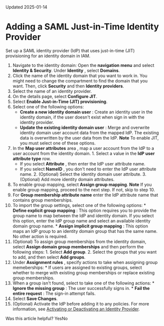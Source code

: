 Updated 2025-01-14
# Adding a SAML Just-in-Time Identity Provider
Set up a SAML identity provider (IdP) that uses just-in-time (JIT) provisioning for an identity domain in IAM. 
  1. Navigate to the identity domain: Open the **navigation menu** and select **Identity & Security**. Under **Identity** , select **Domains**.
  2. Click the name of the identity domain that you want to work in. You might need to change the compartment to find the domain that you want. Then, click **Security** and then **Identity providers**.
  3. Select the name of an identity provider.
  4. On the details page, select **Configure JIT**.
  5. Select **Enable Just-in-Time (JIT) provisioning**.
  6. Select one of the following options:
     * **Create a new identity domain user** : Create an identity user in the identity domain, if the user doesn't exist when sign in with the identity provider.
     * **Update the existing identity domain user** : Merge and overwrite identity domain user account data from the mapped IdP. The existing data is overwritten by the user data from the IdP.
**Note** To enable JIT, you must select one of these options.
  7. In the **Map user attributes** area , map a user account from the IdP to a user account from the identity domain.
    1. Select a value in the **IdP user attribute type** row.
       * If you select **Attribute** , then enter the IdP user attribute name.
       * If you select **NameID** , you don't need to enter the IdP user attribute name.
    2. (Optional) Select the identity domain user attribute.
    3. (Optional) Add more identity domain attributes.
  8. To enable group mapping, select **Assign group mapping**. 
**Note** If you enable group mapping, proceed to the next step. If not, skip to step 10.
  9. For **Group membership attribute name** enter the IdP attribute name that contains group memberships.
  10. To import the group settings, select one of the following options:
     * **Define explicit group mapping** : This option requires you to provide the group name to map between the IdP and identity domain. If you select this option, enter the IdP group name and select an available identity domain group name.
     * **Assign implicit group mapping** : This option maps an IdP group to an identity domain group that has the same name. No other action is required.
  11. (Optional) To assign group memberships from the identity domain, select **Assign domain group memberships** and then perform the following steps:
    1. Select **Add group**.
    2. Select the groups that you want to add, and then select **Add groups**.
  12. Under **Assignment rules** , specify actions to take when assigning group memeberships:
     * If users are assigned to existing groups, select whether to merge with existing group memberships or replace existing group memberships.
  13. When a group isn't found, select to take one of the following actions:
     * **Ignore the missing group** : The user successfully signs in.
     * **Fail the entire request** : The sign-in attempt fails.
  14. Select **Save Changes**.
  15. (Optional) Activate the IdP before adding it to any policies. For more information, see [Activating or Deactivating an Identity Provider](https://docs.oracle.com/en-us/iaas/Content/Identity/identityproviders/activate-identity-provider.htm#activate-identity-provider "Activate or deactivate an identity provider \(IdP\) for an identity domain in IAM.").


Was this article helpful?
YesNo

